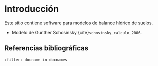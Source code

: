 # Introducción

Este sitio contiene software para modelos de balance hídrico de suelos.

- Modelo de Gunther Schosinsky {cite}`schosinsky_calculo_2006`.

## Referencias bibliográficas
```{bibliography}
:filter: docname in docnames
```
